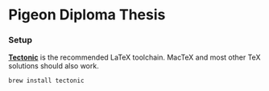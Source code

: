 # Pigeon Diploma Thesis

### Setup

[**Tectonic**](https://tectonic-typesetting.github.io) is the recommended LaTeX toolchain. MacTeX and most other TeX solutions should also work.

```bash
brew install tectonic
```